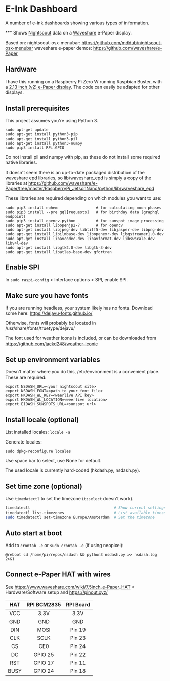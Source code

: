 # E-Ink Dashboard
A number of e-ink dashboards showing various types of information.

*** Shows [Nightscout](http://www.nightscout.info) data on a [Waveshare](https://www.waveshare.com) e-Paper display.

Based on:
nightscout-osx-menubar: https://github.com/mddub/nightscout-osx-menubar
waveshare e-paper demos: https://github.com/waveshare/e-Paper

## Hardware

I have this running on a Raspberry Pi Zero W running Raspbian Buster, with a [2.13 inch (v2) e-Paper display](https://www.waveshare.com/wiki/2.13inch_e-Paper_HAT). The code can easily be adapted for other displays.

## Install prerequisites
This project assumes you're using Python 3.

```
sudo apt-get update
sudo apt-get install python3-pip
sudo apt-get install python3-pil
sudo apt-get install python3-numpy
sudo pip3 install RPi.GPIO
```

Do not install pil and numpy with pip, as these do not install some required native libraries.

It doesn't seem there is an up-to-date packaged distribution of the waveshare epd libraries, so lib/waveshare_epd is simply a copy of the libraries at https://github.com/waveshare/e-Paper/tree/master/RaspberryPi_JetsonNano/python/lib/waveshare_epd

These libraries are required depending on which modules you want to use:
```
sudo pip3 install ephem                 # for calculating moon phases
sudo pip3 install --pre gql[requests]   # for birthday data (graphql endpoint)
sudo pip3 install opencv-python         # for sunspot image processing
sudo apt-get install libopenjp2-7       # for opencv
sudo apt-get install libjpeg-dev libtiff5-dev libjasper-dev libpng-dev
sudo apt-get install libilmbase-dev libopenexr-dev libgstreamer1.0-dev
sudo apt-get install libavcodec-dev libavformat-dev libswscale-dev libv4l-dev
sudo apt-get install libgtk2.0-dev libgtk-3-dev
sudo apt-get install libatlas-base-dev gfortran
```

## Enable SPI
In `sudo raspi-config` > Interface options > SPI, enable SPI.

## Make sure you have fonts
If you are running headless, your system likely has no fonts. Download some here: https://dejavu-fonts.github.io/

Otherwise, fonts will probably be located in /usr/share/fonts/truetype/dejavu/

The font used for weather icons is included, or can be downloaded from https://github.com/jackd248/weather-iconic

## Set up environment variables
Doesn't matter where you do this, /etc/environment is a convenient place. These are required:

```
export NSDASH_URL=<your nightscout site>
export NSDASH_FONT=<path to your font file>
export HKDASH_WL_KEY=<weerlive API key>
export HKDASH_WL_LOCATION=<weerlive location>
export EIDASH_SUNSPOTS_URL=<sunspot url>
```

## Install locale (optional)

List installed locales: `locale -a`

Generate locales:
```
sudo dpkg-reconfigure locales
```
Use space bar to select, use None for default.

The used locale is currently hard-coded (hkdash.py, nsdash.py).

## Set time zone (optional)

Use `timedatectl` to set the timezone (`tzselect` doesn't work).

```bash
timedatectl                                     # Show current settings
timedatectl list-timezones                      # List available timezones
sudo timedatectl set-timezone Europe/Amsterdam  # Set the timezone
```


## Auto start at boot

Add to `crontab -e` or `sudo crontab -e` (if using neopixel):
```
@reboot cd /home/pi/repos/nsdash && python3 nsdash.py >> nsdash.log 2>&1
```

## Connect e-Paper HAT with wires

See https://www.waveshare.com/wiki/7.5inch_e-Paper_HAT > Hardware/Software setup
and https://pinout.xyz/

HAT|RPI BCM2835|RPI Board
:---: | :---: | :---:
VCC|3.3V|3.3V
GND|GND|GND
DIN|MOSI|Pin 19
CLK|SCLK|Pin 23
CS|CE0|Pin 24
DC|GPIO 25|Pin 22
RST|GPIO 17|Pin 11
BUSY|GPIO 24|Pin 18
